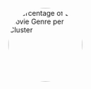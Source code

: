   <img src="percentageofeachmoviegenrepercluster.png"
       alt="Percentage of Each Movie Genre per Cluster"
       style="width: 150px; height: 150px; object-fit: cover; border-radius: 50%; object-position: center; flex-shrink: 0;">
